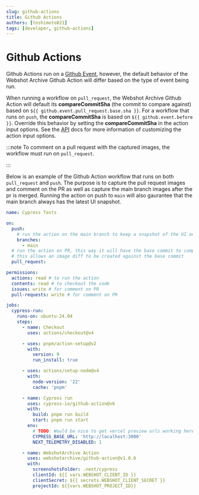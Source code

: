 ```yaml
---
slug: github-actions
title: Github Actions
authors: [toshimoto821]
tags: [developer, github-actions]
---
```


# Github Actions

Github Actions run on a [Github Event](https://docs.github.com/en/actions/writing-workflows/choosing-when-your-workflow-runs/events-that-trigger-workflows), however, the default
behavior of the Webshot Archive Github Action will differ based on the type of event being run.

When running a workflow on `pull_request`, the Webshot Archive Github Action will default its **compareCommitSha** (the commit to compare against) based on `${{ github.event.pull_request.base.sha }}`.
For a workflow that runs on `push`, the **compareCommitSha** is based on `${{ github.event.before }}`. Override this behavior by setting the **compareCommitSha** in the action input options.
See the [API](/docs/api) docs for more information of customizing the action input options.

:::note
To comment on a pull request with the captured images, the workflow must run on `pull_request`.

:::

<!-- truncate -->

Below is an example of the Github Action workflow that runs on both `pull_request` and `push`.
The purpose is to capture the pull request images and comment on the PR as well as
capture the main branch images after the pr is merged. Running the action on push to `main` will also
gaurantee that the main branch always has the latest UI snapshot.

```yaml title="create-webshot-archive-ui-action.yml" showLineNumbers
name: Cypress Tests

on:
  push:
    # run the action on the main branch to keep a snapshot of the UI on main
    branches:
      - main
  # run the action on PR, this way it will have the base commit to compare against
  # this allows an image diff to be created against the base commit
  pull_request:

permissions:
  actions: read # to run the action
  contents: read # to checkout the code
  issues: write # for comment on PR
  pull-requests: write # for comment on PR

jobs:
  cypress-run:
    runs-on: ubuntu-24.04
    steps:
      - name: Checkout
        uses: actions/checkout@v4

      - uses: pnpm/action-setup@v2
        with:
          version: 9
          run_install: true

      - uses: actions/setup-node@v4
        with:
          node-version: '22'
          cache: 'pnpm'

      - name: Cypress run
        uses: cypress-io/github-action@v6
        with:
          build: pnpm run build
          start: pnpm run start
        env:
          # TODO: Would be nice to get vercel preview urls working here
          CYPRESS_BASE_URL: 'http://localhost:3000'
          NEXT_TELEMETRY_DISABLED: 1

      - name: WebshotArchive Action
        uses: webshotarchive/github-action@v1.0.6
        with:
          screenshotsFolder: .next/cypress
          clientId: ${{ vars.WEBSHOT_CLIENT_ID }}
          clientSecret: ${{ secrets.WEBSHOT_CLIENT_SECRET }}
          projectId: ${{vars.WEBSHOT_PROJECT_ID}}
```
